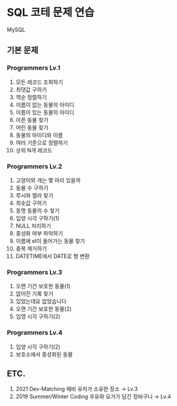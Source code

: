 # SQL 코테 문제 연습
MySQL


## 기본 문제

### Programmers Lv.1
1. 모든 레코드 조회하기
2. 최댓값 구하기
3. 역순 정렬하기
4. 이름이 없는 동물의 아이디
5. 이름이 있는 동물의 아이디 
6. 아픈 동물 찾기 
7. 어린 동물 찾기 
8. 동물의 아이디와 이름 
9. 여러 기준으로 정렬하기
10. 상위 N개 레코드


### Programmers Lv.2
1. 고양이와 개는 몇 마리 있을까
2. 동물 수 구하기
3. 루시와 엘라 찾기
4. 최솟값 구하기 
5. 동명 동물의 수 찾기 
6. 입양 시각 구하기(1) 
7. NULL 처리하기
8. 중성화 여부 파악하기
9. 이름에 el이 들어가는 동물 찾기 
10. 중복 제거하기 
11. DATETIME에서 DATE로 형 변환 


### Programmers Lv.3
1. 오랜 기간 보호한 동물(1)
2. 없어진 기록 찾기
3. 있었는데요 없었습니다
4. 오랜 기간 보호한 동물(2) 
5. 입영 시각 구하기(2)


### Programmers Lv.4
1. 입양 시각 구하기(2)
2. 보호소에서 중성화된 동물


## ETC.
1. 2021 Dev-Matching 헤비 유저가 소유한 장소 → Lv.3
2. 2019 Summer/Winter Coding 우유와 요거가 담긴 장바구니 → Lv.4
